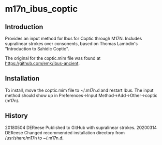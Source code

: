 # m17n_ibus_coptic

## Introduction

Provides an input method for Ibus for Coptic through M17N. Includes supralinear
strokes over consonents, based on Thomas Lambdin's "Introduction to Sahidic Coptic".

The original for the coptic.mim file was found at https://github.com/emk/ibus-ancient.

## Installation

To install, move the coptic.mim file to ~/.m17n.d and restart Ibus. The input
method should show up in Preferences->Input Method->Add->Other->coptic (m17n).

## History

20180504	DEReese		Published to GitHub with supralinear strokes.
20200314	DEReese		Changed recommended installation directory from
				/usr/share/m17n to ~/.m17n.d.

